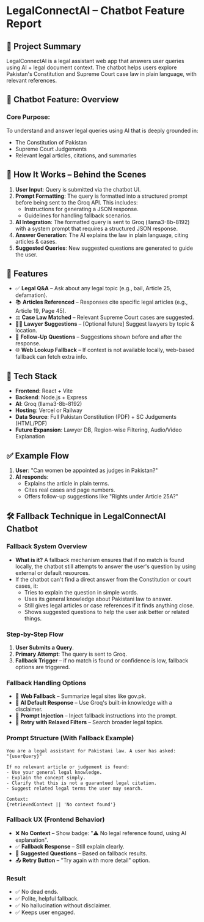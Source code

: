 # LegalConnectAI – Chatbot Feature Report

## 📌 Project Summary
LegalConnectAI is a legal assistant web app that answers user queries using AI + legal document context. The chatbot helps users explore Pakistan's Constitution and Supreme Court case law in plain language, with relevant references.

## 🤖 Chatbot Feature: Overview
### Core Purpose:
To understand and answer legal queries using AI that is deeply grounded in:
- The Constitution of Pakistan
- Supreme Court Judgements
- Relevant legal articles, citations, and summaries

## 🔁 How It Works – Behind the Scenes
1. **User Input**: Query is submitted via the chatbot UI.
2. **Prompt Formatting**: The query is formatted into a structured prompt before being sent to the Groq API. This includes:
   - Instructions for generating a JSON response.
   - Guidelines for handling fallback scenarios.
3. **AI Integration**: The formatted query is sent to Groq (llama3-8b-8192) with a system prompt that requires a structured JSON response.
4. **Answer Generation**: The AI explains the law in plain language, citing articles & cases.
5. **Suggested Queries**: New suggested questions are generated to guide the user.

## 🧪 Features
- ✅ **Legal Q&A** – Ask about any legal topic (e.g., bail, Article 25, defamation).
- 📚 **Articles Referenced** – Responses cite specific legal articles (e.g., Article 19, Page 45).
- ⚖️ **Case Law Matched** – Relevant Supreme Court cases are suggested.
- 🧑‍⚖️ **Lawyer Suggestions** – [Optional future] Suggest lawyers by topic & location.
- 🧵 **Follow-Up Questions** – Suggestions shown before and after the response.
- 🌐 **Web Lookup Fallback** – If context is not available locally, web-based fallback can fetch extra info.

## 🧰 Tech Stack
- **Frontend**: React + Vite
- **Backend**: Node.js + Express
- **AI**: Groq (llama3-8b-8192)
- **Hosting**: Vercel or Railway
- **Data Source**: Full Pakistan Constitution (PDF) + SC Judgements (HTML/PDF)
- **Future Expansion**: Lawyer DB, Region-wise Filtering, Audio/Video Explanation

## ✅ Example Flow
1. **User**: "Can women be appointed as judges in Pakistan?"
2. **AI responds**:
   - Explains the article in plain terms.
   - Cites real cases and page numbers.
   - Offers follow-up suggestions like "Rights under Article 25A?"

## 🛠️ Fallback Technique in LegalConnectAI Chatbot
### Fallback System Overview
- **What is it?** A fallback mechanism ensures that if no match is found locally, the chatbot still attempts to answer the user's question by using external or default resources.
- If the chatbot can't find a direct answer from the Constitution or court cases, it:
  - Tries to explain the question in simple words.
  - Uses its general knowledge about Pakistani law to answer.
  - Still gives legal articles or case references if it finds anything close.
  - Shows suggested questions to help the user ask better or related things.

### Step-by-Step Flow
1. **User Submits a Query**.
2. **Primary Attempt**: The query is sent to Groq.
3. **Fallback Trigger** – if no match is found or confidence is low, fallback options are triggered.

### Fallback Handling Options
- 🔹 **Web Fallback** – Summarize legal sites like gov.pk.
- 🔹 **AI Default Response** – Use Groq's built-in knowledge with a disclaimer.
- 🔹 **Prompt Injection** – Inject fallback instructions into the prompt.
- 🔹 **Retry with Relaxed Filters** – Search broader legal topics.

### Prompt Structure (With Fallback Example)
```
You are a legal assistant for Pakistani law. A user has asked:
"{userQuery}"

If no relevant article or judgement is found:
- Use your general legal knowledge.
- Explain the concept simply.
- Clarify that this is not a guaranteed legal citation.
- Suggest related legal terms the user may search.

Context:
{retrievedContext || 'No context found'}
```

### Fallback UX (Frontend Behavior)
- ❌ **No Context** – Show badge: "⚠️ No legal reference found, using AI explanation".
- ✅ **Fallback Response** – Still explain clearly.
- 🔁 **Suggested Questions** – Based on fallback results.
- 📤 **Retry Button** – "Try again with more detail" option.

### Result
- ✅ No dead ends.
- ✅ Polite, helpful fallback.
- ✅ No hallucination without disclaimer.
- ✅ Keeps user engaged. 